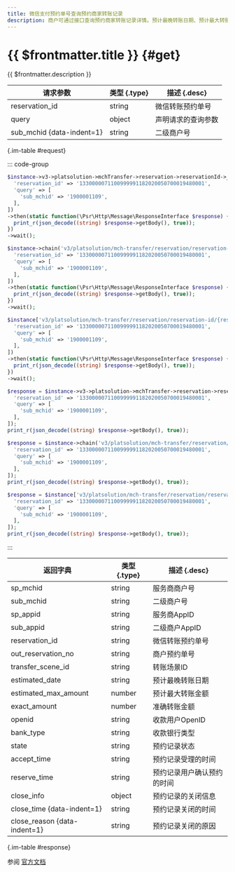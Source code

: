 ```yaml
---
title: 微信支付预约单号查询预约商家转账记录
description: 商户可通过接口查询预约商家转账记录详情。预计最晚转账日期、预计最大转账金额等预约相关信息，仅在预约记录状态为已预约或已关闭且关闭原因不为用户超时未确认、商户通过API主动关闭已受理的记录、预约失败后关闭时返回。API提供的查询时限为3个月，创建时间超过3个月的预约记录不支持查询。
---
```


# {{ $frontmatter.title }} {#get}

{{ $frontmatter.description }}

| 请求参数 | 类型 {.type} | 描述 {.desc}
| --- | --- | ---
| reservation_id | string | 微信转账预约单号
| query | object | 声明请求的查询参数
| sub_mchid {data-indent=1} | string | 二级商户号

{.im-table #request}

::: code-group

```php [异步纯链式]
$instance->v3->platsolution->mchTransfer->reservation->reservationId->_reservation_id_->getAsync([
  'reservation_id' => '1330000071100999991182020050700019480001',
  'query' => [
    'sub_mchid' => '1900001109',
  ],
])
->then(static function(\Psr\Http\Message\ResponseInterface $response) {
  print_r(json_decode((string) $response->getBody(), true));
})
->wait();
```

```php [异步声明式]
$instance->chain('v3/platsolution/mch-transfer/reservation/reservation-id/{reservation_id}')->getAsync([
  'reservation_id' => '1330000071100999991182020050700019480001',
  'query' => [
    'sub_mchid' => '1900001109',
  ],
])
->then(static function(\Psr\Http\Message\ResponseInterface $response) {
  print_r(json_decode((string) $response->getBody(), true));
})
->wait();
```

```php [异步属性式]
$instance['v3/platsolution/mch-transfer/reservation/reservation-id/{reservation_id}']->getAsync([
  'reservation_id' => '1330000071100999991182020050700019480001',
  'query' => [
    'sub_mchid' => '1900001109',
  ],
])
->then(static function(\Psr\Http\Message\ResponseInterface $response) {
  print_r(json_decode((string) $response->getBody(), true));
})
->wait();
```

```php [同步纯链式]
$response = $instance->v3->platsolution->mchTransfer->reservation->reservationId->_reservation_id_->get([
  'reservation_id' => '1330000071100999991182020050700019480001',
  'query' => [
    'sub_mchid' => '1900001109',
  ],
]);
print_r(json_decode((string) $response->getBody(), true));
```

```php [同步声明式]
$response = $instance->chain('v3/platsolution/mch-transfer/reservation/reservation-id/{reservation_id}')->get([
  'reservation_id' => '1330000071100999991182020050700019480001',
  'query' => [
    'sub_mchid' => '1900001109',
  ],
]);
print_r(json_decode((string) $response->getBody(), true));
```

```php [同步属性式]
$response = $instance['v3/platsolution/mch-transfer/reservation/reservation-id/{reservation_id}']->get([
  'reservation_id' => '1330000071100999991182020050700019480001',
  'query' => [
    'sub_mchid' => '1900001109',
  ],
]);
print_r(json_decode((string) $response->getBody(), true));
```

:::

| 返回字典 | 类型 {.type} | 描述 {.desc}
| --- | --- | ---
| sp_mchid | string | 服务商商户号
| sub_mchid | string | 二级商户号
| sp_appid | string | 服务商AppID
| sub_appid | string | 二级商户AppID
| reservation_id | string | 微信转账预约单号
| out_reservation_no | string | 商户预约单号
| transfer_scene_id | string | 转账场景ID
| estimated_date | string | 预计最晚转账日期
| estimated_max_amount | number | 预计最大转账金额
| exact_amount | number | 准确转账金额
| openid | string | 收款用户OpenID
| bank_type | string | 收款银行类型
| state | string | 预约记录状态
| accept_time | string | 预约记录受理的时间
| reserve_time | string | 预约记录用户确认预约的时间
| close_info | object | 预约记录的关闭信息
| close_time {data-indent=1} | string | 预约记录关闭的时间
| close_reason {data-indent=1} | string | 预约记录关闭的原因

{.im-table #response}

参阅 [官方文档](https://pay.weixin.qq.com/docs/partner/apis/platsolution-mch-transfer/transfer-reservation/transfer-reservation-get-by-id.html)
